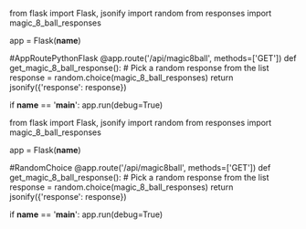 from flask import Flask, jsonify
import random
from responses import magic_8_ball_responses

app = Flask(__name__)

#AppRoutePythonFlask
@app.route('/api/magic8ball', methods=['GET'])
def get_magic_8_ball_response():
    # Pick a random response from the list
    response = random.choice(magic_8_ball_responses)
    return jsonify({'response': response})

if __name__ == '__main__':
    app.run(debug=True)

from flask import Flask, jsonify
import random
from responses import magic_8_ball_responses

app = Flask(__name__)

#RandomChoice
@app.route('/api/magic8ball', methods=['GET'])
def get_magic_8_ball_response():
    # Pick a random response from the list
    response = random.choice(magic_8_ball_responses)
    return jsonify({'response': response})

if __name__ == '__main__':
    app.run(debug=True)
